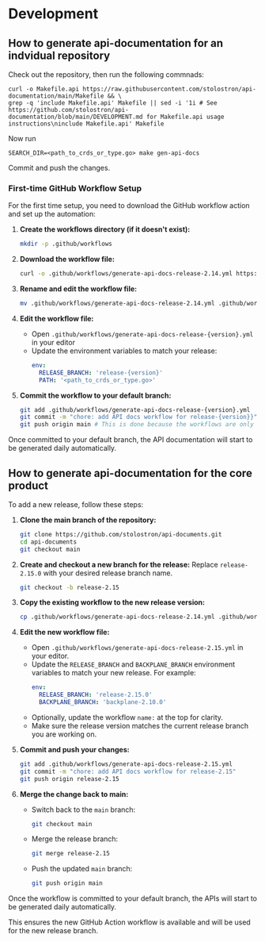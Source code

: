 # Development
## How to generate api-documentation for an indvidual repository
Check out the repository, then run the following commnads:
```
curl -o Makefile.api https://raw.githubusercontent.com/stolostron/api-documentation/main/Makefile && \
grep -q 'include Makefile.api' Makefile || sed -i '1i # See https://github.com/stolostron/api-documentation/blob/main/DEVELOPMENT.md for Makefile.api usage instructions\ninclude Makefile.api' Makefile
```

Now run
```
SEARCH_DIR=<path_to_crds_or_type.go> make gen-api-docs
```
Commit and push the changes.

### First-time GitHub Workflow Setup

For the first time setup, you need to download the GitHub workflow action and set up the automation:

1. **Create the workflows directory (if it doesn't exist):**
   ```sh
   mkdir -p .github/workflows
   ```

2. **Download the workflow file:**
   ```sh
   curl -o .github/workflows/generate-api-docs-release-2.14.yml https://raw.githubusercontent.com/stolostron/api-documentation/refs/heads/main/workflows/generate-api-docs-release-2.14.yml
   ```
3. **Rename and edit the workflow file:**
   ```sh
   mv .github/workflows/generate-api-docs-release-2.14.yml .github/workflows/generate-api-docs-release-{version}.yml
   ```

4. **Edit the workflow file:**
   - Open `.github/workflows/generate-api-docs-release-{version}.yml` in your editor
   - Update the environment variables to match your release:
     ```yaml
     env:
       RELEASE_BRANCH: 'release-{version}'
       PATH: '<path_to_crds_or_type.go>'
     ```

3. **Commit the workflow to your default branch:**
   ```sh
   git add .github/workflows/generate-api-docs-release-{version}.yml
   git commit -m "chore: add API docs workflow for release-{version}}"
   git push origin main # This is done because the workflows are only run from the default branch
   ```

Once committed to your default branch, the API documentation will start to be generated daily automatically.

## How to generate api-documentation for the core product

To add a new release, follow these steps:

1. **Clone the main branch of the repository:**
   ```sh
   git clone https://github.com/stolostron/api-documents.git
   cd api-documents
   git checkout main
   ```

2. **Create and checkout a new branch for the release:**
   Replace `release-2.15.0` with your desired release branch name.
   ```sh
   git checkout -b release-2.15
   ```

3. **Copy the existing workflow to the new release version:**
   ```sh
   cp .github/workflows/generate-api-docs-release-2.14.yml .github/workflows/generate-api-docs-release-2.15.yml
   ```

4. **Edit the new workflow file:**
   - Open `.github/workflows/generate-api-docs-release-2.15.yml` in your editor.
   - Update the `RELEASE_BRANCH` and `BACKPLANE_BRANCH` environment variables to match your new release. For example:
     ```yaml
     env:
       RELEASE_BRANCH: 'release-2.15.0'
       BACKPLANE_BRANCH: 'backplane-2.10.0'
     ```
   - Optionally, update the workflow `name:` at the top for clarity.
   - Make sure the release version matches the current release branch you are working on.

5. **Commit and push your changes:**
   ```sh
   git add .github/workflows/generate-api-docs-release-2.15.yml
   git commit -m "chore: add API docs workflow for release-2.15"
   git push origin release-2.15
   ```

6. **Merge the change back to main:**
   - Switch back to the `main` branch:
     ```sh
     git checkout main
     ```
   - Merge the release branch:
     ```sh
     git merge release-2.15
     ```
   - Push the updated `main` branch:
     ```sh
     git push origin main
     ```

Once the workflow is committed to your default branch, the APIs will start to be generated daily automatically.

This ensures the new GitHub Action workflow is available and will be used for the new release branch.
